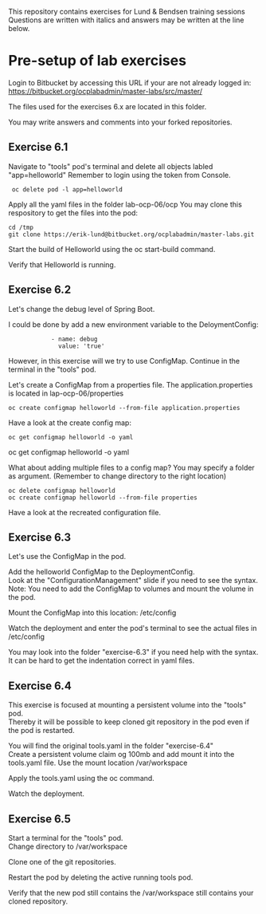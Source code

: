 This repository contains exercises for Lund & Bendsen training sessions
Questions are written with italics and answers may be written at the line below.

# Pre-setup of lab exercises

Login to Bitbucket by accessing this URL if your are not already logged in:
https://bitbucket.org/ocplabadmin/master-labs/src/master/

The files used for the exercises 6.x are located in this folder.

You may write answers and comments into your forked repositories.

## Exercise 6.1

Navigate to "tools" pod's terminal and delete all objects labled "app=helloworld"
Remember to login using the token from Console.

```
 oc delete pod -l app=helloworld
```

Apply all the yaml files in the folder lab-ocp-06/ocp
You may clone this respository to get the files into the pod:
```
cd /tmp
git clone https://erik-lund@bitbucket.org/ocplabadmin/master-labs.git
```

Start the build of Helloworld using the oc start-build command.

Verify that Helloworld is running.


## Exercise 6.2

Let's change the debug level of Spring Boot.

I could be done by add a new environment variable to the DeloymentConfig:
```
            - name: debug
              value: 'true'
```

However, in this exercise will we try to use ConfigMap.
Continue in the terminal in the "tools" pod.

Let's create a ConfigMap from a properties file.
The application.properties is located in lap-ocp-06/properties
 
```
oc create configmap helloworld --from-file application.properties
```

Have a look at the create config map:
```
oc get configmap helloworld -o yaml
```

oc get configmap helloworld -o yaml


What about adding multiple files to a config map?
You may specify a folder as argument. (Remember to change directory to the right location)
```
oc delete configmap helloworld
oc create configmap helloworld --from-file properties
```

Have a look at the recreated configuration file.

## Exercise 6.3

Let's use the ConfigMap in the pod.

Add the helloworld ConfigMap to the DeploymentConfig.  
Look at the "ConfigurationManagement" slide if you need to see the syntax.
Note: You need to add the ConfigMap to volumes and mount the volume in the pod.

Mount the ConfigMap into this location:
/etc/config

Watch the deployment and enter the pod's terminal to see the actual files in /etc/config

You may look into the folder "exercise-6.3" if you need help with the syntax.
It can be hard to get the indentation correct in yaml files.


## Exercise 6.4

This exercise is focused at mounting a persistent volume into the "tools" pod.  
Thereby it will be possible to keep cloned git repository in the pod even if the pod is restarted.

You will find the original tools.yaml in the folder "exercise-6.4"  
Create a persistent volume claim og 100mb and add mount it into the tools.yaml file.
Use the mount location /var/workspace 

Apply the tools.yaml using the oc command.

Watch the deployment.


## Exercise 6.5
Start a terminal for the "tools" pod.  
Change directory to /var/workspace

Clone one of the git repositories.

Restart the pod by deleting the active running tools pod.

Verify that the new pod still contains the /var/workspace still contains your cloned repository.



















  
 
